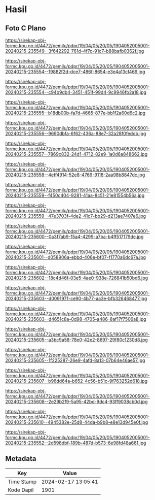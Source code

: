 # Hasil

## Foto C Plano

https://sirekap-obj-formc.kpu.go.id/4472/pemilu/pdpr/19/04/05/20/05/1904052005001-20240215-235549--3f642292-761d-4f7c-91c7-b88bafb0362f.jpg

https://sirekap-obj-formc.kpu.go.id/4472/pemilu/pdpr/19/04/05/20/05/1904052005001-20240215-235554--19882f2d-dce7-486f-8654-e3e4a13cf469.jpg

https://sirekap-obj-formc.kpu.go.id/4472/pemilu/pdpr/19/04/05/20/05/1904052005001-20240215-235554--c94b9db4-3451-451f-99d4-9c9946fb2a18.jpg

https://sirekap-obj-formc.kpu.go.id/4472/pemilu/pdpr/19/04/05/20/05/1904052005001-20240215-235555--b18db00b-fa7d-4665-877e-bb1f2a60d6c2.jpg

https://sirekap-obj-formc.kpu.go.id/4472/pemilu/pdpr/19/04/05/20/05/1904052005001-20240215-235556--9690dbfa-6f62-436a-88e7-32a28f0feddb.jpg

https://sirekap-obj-formc.kpu.go.id/4472/pemilu/pdpr/19/04/05/20/05/1904052005001-20240215-235557--7869c832-24d1-4712-82e9-1a0d6a848662.jpg

https://sirekap-obj-formc.kpu.go.id/4472/pemilu/pdpr/19/04/05/20/05/1904052005001-20240215-235558--4eff4914-52e8-4769-9118-2aa98b8847dc.jpg

https://sirekap-obj-formc.kpu.go.id/4472/pemilu/pdpr/19/04/05/20/05/1904052005001-20240215-235559--f450c404-9281-41aa-8c51-21e81554b56a.jpg

https://sirekap-obj-formc.kpu.go.id/4472/pemilu/pdpr/19/04/05/20/05/1904052005001-20240215-235559--47e3703f-4de2-41c7-bb29-d213ae7407e6.jpg

https://sirekap-obj-formc.kpu.go.id/4472/pemilu/pdpr/19/04/05/20/05/1904052005001-20240215-235600--0a3f7ab9-15a4-4299-a7ba-b4ff517179de.jpg

https://sirekap-obj-formc.kpu.go.id/4472/pemilu/pdpr/19/04/05/20/05/1904052005001-20240215-235601--d058906a-ebbd-406e-bf07-f1770a6dc67a.jpg

https://sirekap-obj-formc.kpu.go.id/4472/pemilu/pdpr/19/04/05/20/05/1904052005001-20240215-235602--18c4d46f-03e5-4ae0-938e-726841b50bd6.jpg

https://sirekap-obj-formc.kpu.go.id/4472/pemilu/pdpr/19/04/05/20/05/1904052005001-20240215-235603--d0091971-ce90-4b77-aa3e-bfb326468477.jpg

https://sirekap-obj-formc.kpu.go.id/4472/pemilu/pdpr/19/04/05/20/05/1904052005001-20240215-235603--d4651c8a-0d98-4705-a486-8af17f7506a8.jpg

https://sirekap-obj-formc.kpu.go.id/4472/pemilu/pdpr/19/04/05/20/05/1904052005001-20240215-235605--a3bc9a58-78e0-42e2-8697-29f80c1230d8.jpg

https://sirekap-obj-formc.kpu.go.id/4472/pemilu/pdpr/19/04/05/20/05/1904052005001-20240215-235605--1f225287-26e9-4afd-8a13-07b64e46ae57.jpg

https://sirekap-obj-formc.kpu.go.id/4472/pemilu/pdpr/19/04/05/20/05/1904052005001-20240215-235607--b96dd64a-b652-4c56-b51c-9f763252d618.jpg

https://sirekap-obj-formc.kpu.go.id/4472/pemilu/pdpr/19/04/05/20/05/1904052005001-20240215-235608--2e29b2f9-5a95-42bd-9dc4-93ff9038cb0d.jpg

https://sirekap-obj-formc.kpu.go.id/4472/pemilu/pdpr/19/04/05/20/05/1904052005001-20240215-235610--4945382e-25d8-44da-b9b8-e8e13d945e0f.jpg

https://sirekap-obj-formc.kpu.go.id/4472/pemilu/pdpr/19/04/05/20/05/1904052005001-20240215-235552--2d598dbf-189b-487d-b573-6e98fd48a661.jpg


## Metadata

| Key        | Value               |
| ---------- | ------------------- |
| Time Stamp | 2024-02-17 13:05:41 |
| Kode Dapil | 1901                |



